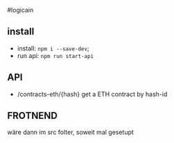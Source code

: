 #logicain

## install
- install: `npm i --save-dev`;
- run api: `npm run start-api`

## API
- /contracts-eth/{hash}
get a ETH contract by hash-id

## FROTNEND 
wäre dann im src folter, soweit mal gesetupt
